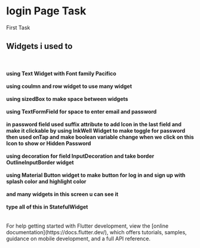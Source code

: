 # login Page Task

First Task 

## Widgets i used to 
<b> 
<br><br>using Text Widget with Font family Pacifico 
<br><br>using coulmn and row widget to use many widget 
<br><br>using sizedBox to make space between widgets 
<br><br>using TextFormField for space to enter email and password 
<br><br>in password field used suffix attribute to add Icon in the last field and make it clickable by using InkWell Widget to make toggle for password then used onTap and make boolean variable change when we click on this Icon to show or Hidden Password
<br><br>using decoration for field InputDecoration and take border OutlineInputBorder widget 
<br><br>using Material Button widget to make button for log in and sign up with splash color and highlight color 
<br><br>and many widgets in this screen u can see it 
<br><br> type all of this in StatefulWidget  </b>
<br>
<br>
<br>
For help getting started with Flutter development, view the
[online documentation](https://docs.flutter.dev/), which offers tutorials,
samples, guidance on mobile development, and a full API reference.
